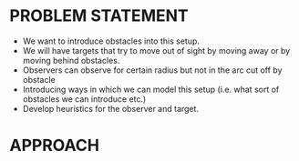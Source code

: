 PROBLEM STATEMENT
=================
+ We want to introduce obstacles into this setup.
+ We will have targets that try to move out of sight by moving away or by moving behind obstacles.
+ Observers can observe for certain radius but not in the arc cut off by obstacle
+ Introducing ways in which we can model this setup (i.e. what sort of obstacles we can introduce etc.)
+ Develop heuristics for the observer and target.

APPROACH
========
